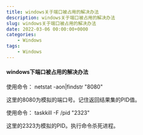 ```yaml
---
title: windows关于端口被占用的解决办法
description: windows关于端口被占用的解决办法
slug: windows关于端口被占用的解决办法
date: 2022-03-06 00:00:00+0000
categories:
    - Windows
tags:
    - Windows
---
```


#### windows下端口被占用的解决办法

使用命令： 
netstat -aon|findstr "8080"

这里的8080为模拟的端口号。记住返回结果集的PID值。

使用命令： 
taskkill -F /pid "2323"

这里的2323为模拟的PID。执行命令杀死进程。
